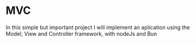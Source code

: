 # MVC
In this simple but important project I will implement an aplication using the Model, View and Controller framework, with nodeJs and Bun
